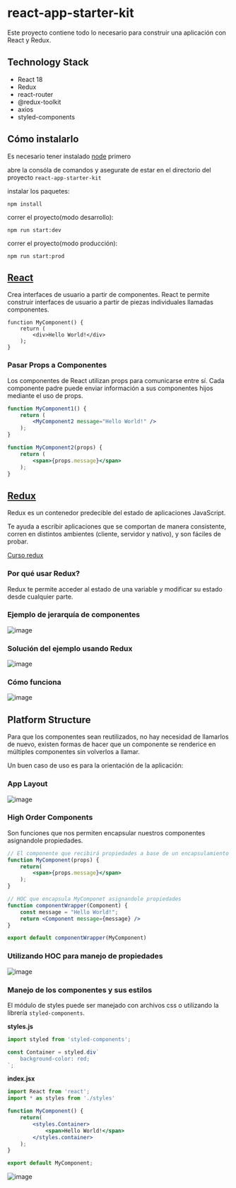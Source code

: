 # react-app-starter-kit

Este proyecto contiene todo lo necesario para construir una aplicación con React y Redux.

## Technology Stack

* React 18
* Redux
* react-router
* @redux-toolkit
* axios
* styled-components


## Cómo instalarlo
Es necesario tener instalado [node](https://nodejs.org/es/download) primero

abre la consóla de comandos y asegurate de estar en el directorio del proyecto `react-app-starter-kit`

instalar los paquetes:
```
npm install
```
correr el proyecto(modo desarrollo):
```
npm run start:dev
```

correr el proyecto(modo producción):
```
npm run start:prod
```

## [React](http://es.react.dev)

Crea interfaces de usuario a partir de componentes. React te permite construir interfaces de usuario a partir de piezas individuales llamadas componentes.

```
function MyComponent() {
    return (
        <div>Hello World!</div>
    );
}
```

### Pasar Props a Componentes
Los componentes de React utilizan props para comunicarse entre sí. Cada componente padre puede enviar información a sus componentes hijos mediante el uso de props.

```jsx
function MyComponent1() {
    return (
        <MyComponent2 message="Hello World!" />
    );
}

function MyComponent2(props) {
    return (
        <span>{props.message}</span>
    );
}
```

## [Redux](https://es.redux.js.org)
Redux es un contenedor predecible del estado de aplicaciones JavaScript.

Te ayuda a escribir aplicaciones que se comportan de manera consistente, corren en distintos ambientes (cliente, servidor y nativo), y son fáciles de probar.

[Curso redux](https://app.egghead.io/playlists/fundamentals-of-redux-course-from-dan-abramov-bd5cc867)

### Por qué usar Redux?
Redux te permite acceder al estado de una variable y modificar su estado desde cualquier parte.

### Ejemplo de jerarquía de componentes
![image](https://github.com/luiscelano/react-resources/assets/57637647/3d8dfc33-e28a-4303-9122-9d611f262477)



### Solución del ejemplo usando Redux
![image](https://github.com/luiscelano/react-resources/assets/57637647/961e12ae-6b56-4d96-ad42-ffcfcebfba8e)


### Cómo funciona
![image](https://github.com/luiscelano/react-resources/assets/57637647/8fde01a8-230a-48be-b0e3-d9fa68e6d427)


## Platform Structure
Para que los componentes sean reutilizados, no hay necesidad de llamarlos de nuevo, existen formas de hacer que un componente se renderice en múltiples componentes sin volverlos a llamar.

Un buen caso de uso es para la orientación de la aplicación:

### App Layout
![image](https://github.com/luiscelano/react-resources/assets/57637647/41249387-464f-4289-9af2-4c24004b7d25)


### High Order Components
Son funciones que nos permiten encapsular nuestros componentes asignandole propiedades.

```jsx
// El componente que recibirá propiedades a base de un encapsulamiento
function MyComponent(props) {
    return(
        <span>{props.message}</span>
    );
}

// HOC que encapsula MyComponet asignandole propiedades
function componentWrapper(Component) {
    const message = "Hello World!";
    return <Component message={message} />
}

export default componentWrapper(MyComponent)
```

### Utilizando HOC para manejo de propiedades
![image](https://github.com/luiscelano/react-resources/assets/57637647/910883ca-1df1-4fbd-a446-33fdaab9609a)

### Manejo de los componentes y sus estilos
El módulo de styles puede ser manejado con archivos css o utilizando la librería `styled-components`.

**styles.js**
```js
import styled from 'styled-components';

const Container = styled.div`
    background-color: red;
`;
```

**index.jsx**
```jsx
import React from 'react';
import * as styles from './styles'

function MyComponent() {
    return(
        <styles.Container>
            <span>Hello World!</span>
        </styles.container>
    );
}

export default MyComponent;
```
![image](https://github.com/luiscelano/react-resources/assets/57637647/63e342bc-95dd-42b8-b1b6-b76efe08509d)



